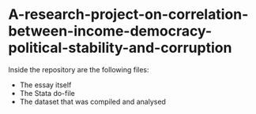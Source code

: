 # A-research-project-on-correlation-between-income-democracy-political-stability-and-corruption

Inside the repository are the following files:
- The essay itself
- The Stata do-file
- The dataset that was compiled and analysed
